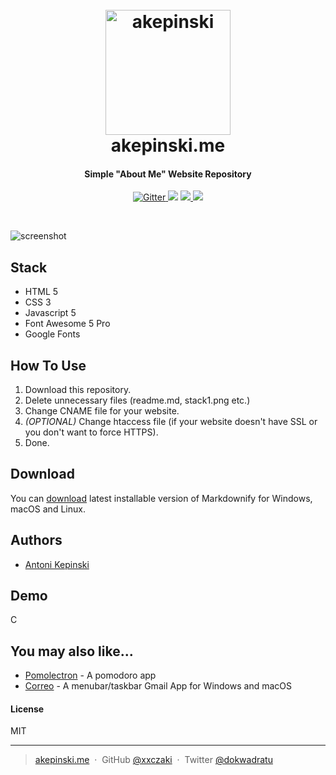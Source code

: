 <h1 align="center">
  <br>
  <a href="https://akepinski.me/"><img src="https://raw.githubusercontent.com/xxczaki/akepinski.me/master/logo.jpg" alt="akepinski" width="200"></a>
  <br>
  akepinski.me
  <br>
</h1>

<h4 align="center">Simple "About Me" Website Repository</h4>

<p align="center">
  <a href="https://codeclimate.com/github/codeclimate/codeclimate/coverage">
    <img src="https://codeclimate.com/github/codeclimate/codeclimate/badges/coverage.svg"
         alt="Gitter">
  </a>
  <a href="https://gitter.im/akepinski-dev"><img src="https://badges.gitter.im/amitmerchant1990/electron-markdownify.svg"></a>
  <a href="https://opensource.org/licenses/MIT">
      <img src="https://camo.githubusercontent.com/3ccf4c50a1576b0dd30b286717451fa56b783512/68747470733a2f2f696d672e736869656c64732e696f2f62616467652f4c6963656e73652d4d49542d79656c6c6f772e737667">
  </a>
  <a href="https://www.paypal.me/akepinski">
    <img src="https://img.shields.io/badge/$-donate-ff69b4.svg?maxAge=2592000&amp;style=flat">
  </a>
</p>
<br>

![screenshot](https://raw.githubusercontent.com/xxczaki/akepinski.me/master/website.png)

## Stack

* HTML 5
* CSS 3
* Javascript 5
* Font Awesome 5 Pro 
* Google Fonts

## How To Use

1. Download this repository.
2. Delete unnecessary files (readme.md, stack1.png etc.)
3. Change CNAME file for your website.
4. *(OPTIONAL)* Change htaccess file (if your website doesn't have SSL or you don't want to force HTTPS).
5. Done.

## Download

You can [download](https://github.com/amitmerchant1990/electron-markdownify/releases/tag/v1.2.0) latest installable version of Markdownify for Windows, macOS and Linux.

## Authors

- [Antoni Kepinski](https://github.com/xxczaki)

## Demo

C

## You may also like...

- [Pomolectron](https://github.com/amitmerchant1990/pomolectron) - A pomodoro app
- [Correo](https://github.com/amitmerchant1990/correo) - A menubar/taskbar Gmail App for Windows and macOS

#### License

MIT

---

> [akepinski.me](https://akepinski.me) &nbsp;&middot;&nbsp;
> GitHub [@xxczaki](https://github.com/xxczaki) &nbsp;&middot;&nbsp;
> Twitter [@dokwadratu](https://twitter.com/dokwadratu)
